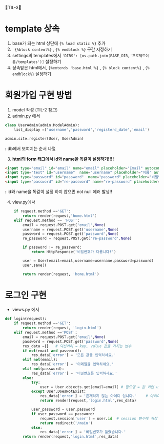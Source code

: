 🐲TIL-3🐲

# template 상속
1. base가 되는 html 상단에 `{% load static %}` 추가
2. ` {%block content%}` , `{% endblock %}` 구간 지정하기
3. settings의 templates에서  `'DIRS': [os.path.join(BASE_DIR,'프로젝트이름/templates')]` 설정하기
4. 상속받은 html에서, `{%extends 'base.html'%}` , `{% block content%}` , `{% endblock%}` 설정하기

# 회원가입 구현 방법
1. model 작성 (TIL-2 참고)
2. admin.py 에서 
```py
class UserAdmin(admin.ModelAdmin):
    list_display =('username','password','registerd_date','email')

admin.site.register(User, UserAdmin)
```
: db에서 보여지는 순서 나열

3. __html의 form 태그에서 id와 name을 똑같이 설정하기!!!!__
```html
<input type="email" id="email" name="email" placeholder="Email" autocomplete="off">
<input type="text" id="username"  name="username" placeholder="이름" autocomplete="off">
<input type="password" id="password"  name="password" placeholder="비밀번호" autocomplete="off">
<input type="password" id="re-password" name="re-password" placeholder="비밀번호 확인" autocomplete="off">
```
: id와 name을 똑같이 설정 하지 않으면 not null 에러 발생!!

4. view.py에서
```py
    if request.method =='GET':
        return render(request,'home.html')
    elif request.method == 'POST':
        email = request.POST.get('email',None)
        username = request.POST.get('username',None)
        password = request.POST.get('password',None)
        re_password = request.POST.get('re-password',None)

        if password != re_password:
            return HttpResponse('비밀번호가 다릅니다!')

        user = User(email=email,username=username,password=password)
        user.save()

        return render(request, 'home.html')    
```
     
# 로그인 구현
- views.py 에서
```py
def login(request):
    if request.method =='GET':
        return render(request, 'login.html')
    elif request.method =='POST':
        email = request.POST.get('email',None)
        password = request.POST.get('password',None)
        res_data ={}   # 딕션어리 = key, value 값을 가지는 변수
        if not(email and password):
            res_data['error'] = '모든 값을 입력하세요.'
        elif not(email):
            res_data['error'] = '이메일을 입력하세요.'
        elif not(password):
            res_data['error'] = '비밀번호를 입력하세요.'
        else:
            try:
                user = User.objects.get(email=email) # 필드명 = 값 이면 user 객체 생성
            except User.DoesNotExist:
                res_data['error'] = '존재하지 않는 아이디 입니다.'    # 아이디가 없는 예외 처리
                return render(request,'login.html',res_data)

            user_password = user.password
            if user_password == password:
                request.session['user'] = user.id  # session 변수에 저장
                return redirect('/main')
            else:
                res_data['error'] = '비밀번호가 틀렸습니다.'
        return render(request,'login.html',res_data) 
```
